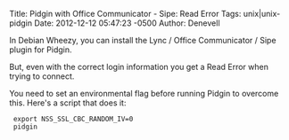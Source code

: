 Title: Pidgin with Office Communicator - Sipe: Read Error
Tags: unix|unix-pidgin
Date: 2012-12-12 05:47:23 -0500 
Author: Denevell

In Debian Wheezy, you can install the Lync / Office Communicator / Sipe plugin for Pidgin.

But, even with the correct login information you get a Read Error when trying to connect.

You need to set an environmental flag before running Pidgin to overcome this. Here's a script that does it:

     export NSS_SSL_CBC_RANDOM_IV=0
     pidgin
    
